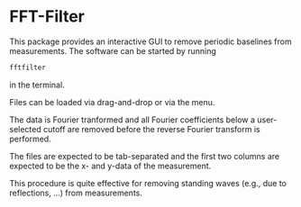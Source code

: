 # FFT-Filter

This package provides an interactive GUI to remove periodic baselines from measurements.
The software can be started by running
```bash
fftfilter
```
in the terminal.

Files can be loaded via drag-and-drop or via the menu.

The data is Fourier tranformed and all Fourier coefficients below a user-selected cutoff are removed before the reverse Fourier transform is performed.

The files are expected to be tab-separated and the first two columns are expected to be the x- and y-data of the measurement.

This procedure is quite effective for removing standing waves (e.g., due to reflections, ...) from measurements.